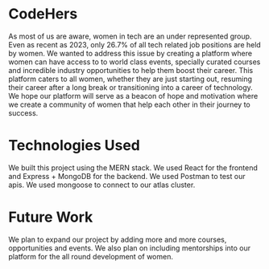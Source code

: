 # CodeHers

As most of us are aware, women in tech are an under represented group. Even as recent as 2023, only 26.7% of all tech related job positions are held by women. We wanted to address this issue by creating a platform where women can have access to to world class events, specially curated courses and incredible industry opportunities to help them boost their career. This platform caters to all women, whether they are just starting out, resuming their career after a long break or transitioning into a career of technology. We hope our platform will serve as a beacon of hope and motivation where we create a community of women that help each other in their journey to success.

# Technologies Used
We built this project using the MERN stack. We used React for the frontend and Express + MongoDB for the backend. We used Postman to test our apis. We used mongoose to connect to our atlas cluster. 

# Future Work
We plan to expand our project by adding more and more courses, opportunities and events. We also plan on including mentorships into our platform for the all round development of women.
